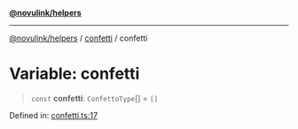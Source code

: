 [**@novulink/helpers**](../../README.md)

***

[@novulink/helpers](../../modules.md) / [confetti](../README.md) / confetti

# Variable: confetti

> `const` **confetti**: `ConfettoType`[] = `[]`

Defined in: [confetti.ts:17](https://github.com/M-Media-Group/app.novu.link/blob/d43aa75d61cafdf214ab3b4b66ffcaae1fde7b4e/packages/helpers/src/confetti.ts#L17)

